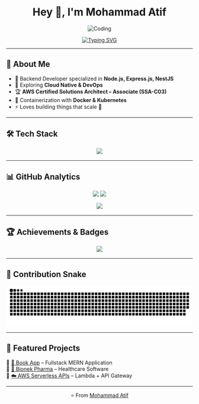 <h1 align="center">Hey 👋, I'm Mohammad Atif</h1>  

<p align="center">
  <img src="https://i.giphy.com/media/WUlplcMpOCEmTGBtBW/giphy.webp" width="350" alt="Coding">
</p>

<p align="center">
  <a href="https://github.com/786MohammadAtif786">
    <img src="https://readme-typing-svg.herokuapp.com?font=Fira+Code&size=24&duration=4000&pause=1000&color=00F7FF&center=true&vCenter=true&width=600&lines=Software+Developer;Node.js+%7C+Express.js+%7C+NestJS;TypeScript+%7C+JavaScript;AWS+Certified+Solutions+Architect;Docker+%7C+Kubernetes+%7C+CI%2FCD" alt="Typing SVG" />
  </a>
</p>

---

## 🌟 About Me
- 🔭 Backend Developer specialized in **Node.js, Express.js, NestJS**  
- 🌱 Exploring **Cloud Native & DevOps**  
- 🏆 **AWS Certified Solutions Architect – Associate (SSA-C03)**  
- 🐳 Containerization with **Docker & Kubernetes**  
- ⚡ Loves building things that scale 🚀  

---

## 🛠️ Tech Stack  

<p align="center">
  <img src="https://skillicons.dev/icons?i=js,ts,nodejs,express,nestjs,mongodb,mysql,postgres,aws,docker,kubernetes,linux,git,github,githubactions,vscode" />
</p>

---

## 📊 GitHub Analytics  

<p align="center">
  <img src="https://github-readme-stats.vercel.app/api?username=786MohammadAtif786&show_icons=true&theme=neon" height="160"/>
  <img src="https://github-readme-streak-stats.herokuapp.com?user=786MohammadAtif786&theme=neon&hide_border=true" height="160"/>
</p>

<p align="center">
  <img src="https://github-readme-activity-graph.vercel.app/graph?username=786MohammadAtif786&theme=react-dark&hide_border=true"/>
</p>

---

## 🏆 Achievements & Badges  

<p align="center">
  <img src="https://github-profile-trophy.vercel.app/?username=786MohammadAtif786&theme=discord&no-frame=true&row=1&column=6"/>
</p>

---

## 🐍 Contribution Snake  

<p align="center">
  <img src="https://raw.githubusercontent.com/platane/platane/output/github-contribution-grid-snake.svg" alt="snake animation"/>
</p>

---

## 🚀 Featured Projects  

🔹 [📘 Book App](https://github.com/786MohammadAtif786/book-app) – Fullstack MERN Application  
🔹 [🏥 Bionek Pharma](https://github.com/786MohammadAtif786/bionek-pharma) – Healthcare Software  
🔹 [☁️ AWS Serverless APIs](https://github.com/786MohammadAtif786/aws-lambda-api) – Lambda + API Gateway  

---

<p align="center">⭐ From <a href="https://github.com/786MohammadAtif786">Mohammad Atif</a></p>
